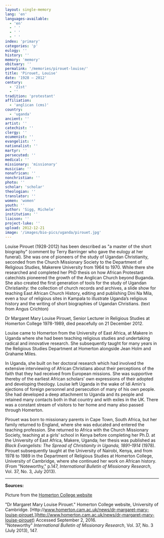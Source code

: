 ```yaml
---
layout: single-memory
lang: 'en'
languages-available:
  - 'en'
  - ' '
  - ' '
  - ' '
index: 'primary'
categories: 'p'
eulogy: ''
history: ''
memory: 'memory'
obituary: ''
permalink: '/memories/pirouet-louise/'
title: 'Pirouet, Louise'
date: '1928 – 2012'
century:
  - '21st'
  - ''                    
tradition: 'protestant'                       
affiliation:
  - 'anglican (cms)'
country:
  - 'uganda'
ancient: ''
artist: ''
catechist: ''
clergy: ''
ecumenist: ''
evangelist: ''
nationalist: ''
martyr: ''
persecuted: ''
medical: ''
missionary: 'missionary'
musician: ''
nonafrican: ''
nonchristian: ''
photo: ''
scholar: 'scholar'
theologian: ''
translator: ''
women: 'women'
youth: ''
author: 'Sigg, Michele'
institution: ''
liaison: ''
project-luke: ''
upload: 2012-12-21
image: '/images/bio-pics/uganda/pirouet.jpg'
---
```

Louise Pirouet (1928-2012) has been described as "a master of the short biography" (comment by Terry Barringer who gave the eulogy at her funeral). She was one of pioneers of the study of Ugandan Christianity, seconded from the Church Missionary Society to the Department of Religious Studies, Makerere University from 1964 to 1970. While there she researched and completed her PhD thesis on how African Protestant catechists pioneered the growth of the Anglican Church beyond Buganda. She also created the first generation of tools for the study of Ugandan Christianity: the collection of church records and archives, a slide show for teaching East African Church History, editing and publishing Dini Na Mila, even a tour of religious sites in Kampala to illustrate Uganda’s religious history and the writing of short biographies of Ugandan Christians. (text from Angus Crichton)  

Dr Margaret Mary Louise Pirouet, Senior Lecturer in Religious Studies at Homerton College 1978-1989, died peacefully on 21 December 2012.

Louise came to Homerton from the University of East Africa, at Makere in Uganda where she had been teaching religious studies and undertaking radical and innovative research. She subsequently taught for many years in the Religious Studies Department at Homerton alongside Jean Holm and Grahame Miles.

In Uganda, she built on her doctoral research which had involved the extensive interviewing of African Christians about their perceptions of the faith that they had received from European missions. She was supportive thereby of the earliest African scholars’ own expressions of their adopted and developing theology. Louise left Uganda in the wake of Idi Amin's ejections of foreign personnel and persecution of many of his own people. She had developed a deep attachment to Uganda and its people and retained many contacts both in that country and with exiles in the UK. There was a constant stream of visitors to her home and many also passed through Homerton.

Pirouet was born to missionary parents in Cape Town, South Africa, but her family returned to England, where she was educated and entered the teaching profession. She returned to Africa with the Church Missionary Society, teaching at a girls’ school in Kenya before completing her Ph.D. at the University of East Africa, Makere, Uganda; her thesis was published as _Black Evangelists: The Spread of Christianity in Uganda, 1891–1914_ (1978). Pirouet subsequently taught at the University of Nairobi, Kenya, and from 1978 to 1989 in the Department of Religious Studies at Homerton College, University of Cambridge, where she continued her work on African history. (From "Noteworthy," p.147, _International Bulletin of Missionary Research_, Vol. 37, No. 3, July 2013).

***

**Sources:**  

Picture from the [Homerton College website](http://www.homerton.cam.ac.uk/news/dr-margaret-mary-louise-pirouet)  

"Dr Margaret Mary Louise Pirouet." Homerton College website, University of Cambridge. [Http://www.homerton.cam.ac.uk/news/dr-margaret-mary-louise-pirouet.](http://www.homerton.cam.ac.uk/news/dr-margaret-mary-louise-pirouet) Accessed September 2, 2016.  
"Noteworthy" _International Bulletin of Missionary Research_, Vol. 37, No. 3 (July 2013), 147.
